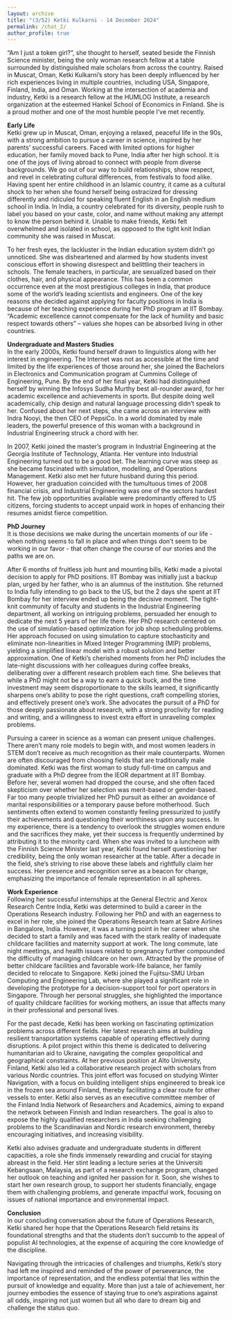 ```yaml
---
layout: archive
title: "(3/52) Ketki Kulkarni - 14 December 2024"
permalink: /chat_2/
author_profile: true
---
```


“Am I just a token girl?”, she thought to herself, seated beside the Finnish Science minister, being the only woman research fellow at a table surrounded by distinguished male scholars from across the country. Raised in Muscat, Oman, Ketki Kulkarni’s story has been deeply influenced by her rich experiences living in multiple countries, including USA, Singapore, Finland, India, and Oman. Working at the intersection of academia and industry, Ketki is a research fellow at the HUMLOG Institute, a research organization at the esteemed Hankel School of Economics in Finland. She is a proud mother and one of the most humble people I’ve met recently. 

**Early Life**<br />
Ketki grew up in Muscat, Oman, enjoying a relaxed, peaceful life in the 90s, with a strong ambition to pursue a career in science, inspired by her parents’ successful careers. Faced with limited options for higher education, her family moved back to Pune, India after her high school. It is one of the joys of living abroad to connect with people from diverse backgrounds. We go out of our way to build relationships, show respect, and revel in celebrating cultural differences, from festivals to food alike. Having spent her entire childhood in an Islamic country, it came as a cultural shock to her when she found herself being ostracized for dressing differently and ridiculed for speaking fluent English in an English medium school in India. In India, a country celebrated for its diversity, people rush to label you based on your caste, color, and name without making any attempt to know the person behind it. Unable to make friends, Ketki felt overwhelmed and isolated in school, as opposed to the tight knit Indian community she was raised in Muscat.

To her fresh eyes, the lackluster in the Indian education system didn’t go unnoticed. She was disheartened and alarmed by how students invest conscious effort in showing disrespect and belittling their teachers in schools. The female teachers, in particular, are sexualized based on their clothes, hair, and physical appearance. This has been a common occurrence even at the most prestigious colleges in India, that produce some of the world’s leading scientists and engineers. One of the key reasons she decided against applying for faculty positions in India is because of her teaching experience during her PhD program at IIT Bombay. “Academic excellence cannot compensate for the lack of humility and basic respect towards others” – values she hopes can be absorbed living in other countries.

**Undergraduate and Masters Studies**<br />
In the early 2000s, Ketki found herself drawn to linguistics along with her interest in engineering. The Internet was not as accessible at the time and limited by the life experiences of those around her, she joined the Bachelors in Electronics and Communication program at Cummins College of Engineering, Pune. By the end of her final year, Ketki had distinguished herself by winning the Infosys Sudha Murthy best all-rounder award, for her academic excellence and achievements in sports. But despite doing well academically, chip design and natural language processing didn’t speak to her. Confused about her next steps, she came across an interview with Indra Nooyi, the then CEO of PepsiCo. In a world dominated by male leaders, the powerful presence of this woman with a background in Industrial Engineering struck a chord with her. 

In 2007, Ketki joined the master’s program in Industrial Engineering at the Georgia Institute of Technology, Atlanta. Her venture into Industrial Engineering turned out to be a good bet. The learning curve was steep as she became fascinated with simulation, modelling, and Operations Management. Ketki also met her future husband during this period. However, her graduation coincided with the tumultuous times of 2008 financial crisis, and Industrial Engineering was one of the sectors hardest hit. The few job opportunities available were predominantly offered to US citizens, forcing students to accept unpaid work in hopes of enhancing their resumes amidst fierce competition.

**PhD Journey**<br />
It is those decisions we make during the uncertain moments of our life - when nothing seems to fall in place and when things don’t seem to be working in our favor - that often change the course of our stories and the paths we are on.

After 6 months of fruitless job hunt and mounting bills, Ketki made a pivotal decision to apply for PhD positions. IIT Bombay was initially just a backup plan, urged by her father, who is an alumnus of the institution. She returned to India fully intending to go back to the US, but the 2 days she spent at IIT Bombay for her interview ended up being the decisive moment. The tight-knit community of faculty and students in the Industrial Engineering department, all working on intriguing problems, persuaded her enough to dedicate the next 5 years of her life there. Her PhD research centered on the use of simulation-based optimization for job shop scheduling problems. Her approach focused on using simulation to capture stochasticity and eliminate non-linearities in Mixed Integer Programming (MIP) problems, yielding a simplified linear model with a robust solution and better approximation. One of Ketki’s cherished moments from her PhD includes the late-night discussions with her colleagues during coffee breaks, deliberating over a different research problem each time. She believes that while a PhD might not be a way to earn a quick buck, and the time investment may seem disproportionate to the skills learned, it significantly sharpens one’s ability to pose the right questions, craft compelling stories, and effectively present one’s work. She advocates the pursuit of a PhD for those deeply passionate about research, with a strong proclivity for reading and writing, and a willingness to invest extra effort in unraveling complex problems. 

Pursuing a career in science as a woman can present unique challenges. There aren’t many role models to begin with, and most women leaders in STEM don’t receive as much recognition as their male counterparts. Women are often discouraged from choosing fields that are traditionally male dominated. Ketki was the first woman to study full-time on campus and graduate with a PhD degree from the IEOR department at IIT Bombay. Before her, several women had dropped the course, and she often faced skepticism over whether her selection was merit-based or gender-based. Far too many people trivialized her PhD pursuit as either an avoidance of marital responsibilities or a temporary pause before motherhood. Such sentiments often extend to women constantly feeling pressurized to justify their achievements and questioning their worthiness upon any success. In my experience, there is a tendency to overlook the struggles women endure and the sacrifices they make, yet their success is frequently undermined by attributing it to the minority card. When she was invited to a luncheon with the Finnish Science Minister last year, Ketki found herself questioning her credibility, being the only woman researcher at the table. After a decade in the field, she’s striving to rise above these labels and rightfully claim her success. Her presence and recognition serve as a beacon for change, emphasizing the importance of female representation in all spheres.

**Work Experience**<br />
Following her successful internships at the General Electric and Xerox Research Centre India, Ketki was determined to build a career in the Operations Research industry. Following her PhD and with an eagerness to excel in her role, she joined the Operations Research team at Sabre Airlines in Bangalore, India. However, it was a turning point in her career when she decided to start a family and was faced with the stark reality of inadequate childcare facilities and maternity support at work. The long commute, late night meetings, and health issues related to pregnancy further compounded the difficulty of managing childcare on her own. Attracted by the promise of better childcare facilities and favorable work-life balance, her family decided to relocate to Singapore. Ketki joined the Fujitsu-SMU Urban Computing and Engineering Lab, where she played a significant role in developing the prototype for a decision-support tool for port operators in Singapore. Through her personal struggles, she highlighted the importance of quality childcare facilities for working mothers, an issue that affects many in their professional and personal lives.

For the past decade, Ketki has been working on fascinating optimization problems across different fields. Her latest research aims at building resilient transportation systems capable of operating effectively during disruptions. A pilot project within this theme is dedicated to delivering humanitarian aid to Ukraine, navigating the complex geopolitical and geographical constraints. At her previous position at Alto University, Finland, Ketki also led a collaborative research project with scholars from various Nordic countries. This joint effort was focused on studying Winter Navigation, with a focus on building intelligent ships engineered to break ice in the frozen sea around Finland, thereby facilitating a clear route for other vessels to enter. Ketki also serves as an executive committee member of the Finland India Network of Researchers and Academics, aiming to expand the network between Finnish and Indian researchers. The goal is also to expose the highly qualified researchers in India seeking challenging problems to the Scandinavian and Nordic research environment, thereby encouraging initiatives, and increasing visibility. 

Ketki also advises graduate and undergraduate students in different capacities, a role she finds immensely rewarding and crucial for staying abreast in the field. Her stint leading a lecture series at the Universiti Kebangsaan, Malaysia, as part of a research exchange program, changed her outlook on teaching and ignited her passion for it. Soon, she wishes to start her own research group, to support her students financially, engage them with challenging problems, and generate impactful work, focusing on issues of national importance and environmental impact. 

**Conclusion**<br />
In our concluding conversation about the future of Operations Research, Ketki shared her hope that the Operations Research field retains its foundational strengths and that the students don’t succumb to the appeal of populist AI technologies, at the expense of acquiring the core knowledge of the discipline. 

Navigating through the intricacies of challenges and triumphs, Ketki’s story had left me inspired and reminded of the power of perseverance, the importance of representation, and the endless potential that lies within the pursuit of knowledge and equality. More than just a tale of achievement, her journey embodies the essence of staying true to one’s aspirations against all odds, inspiring not just women but all who dare to dream big and challenge the status quo.
